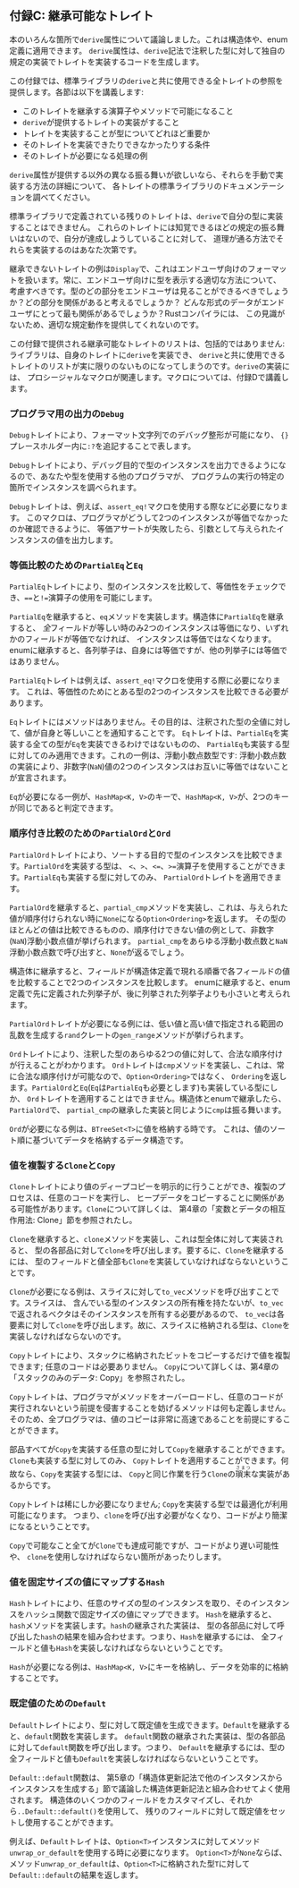 <!-- ## Appendix C: Derivable Traits -->

## 付録C: 継承可能なトレイト

<!-- In various places in the book, we’ve discussed the `derive` attribute, which -->
<!-- you can apply to a struct or enum definition. The `derive` attribute generates -->
<!-- code that will implement a trait with its own default implementation on the -->
<!-- type you’ve annotated with the `derive` syntax. -->

本のいろんな箇所で`derive`属性について議論しました。これは構造体や、enum定義に適用できます。
`derive`属性は、`derive`記法で注釈した型に対して独自の規定の実装でトレイトを実装するコードを生成します。

<!-- In this appendix, we provide a reference of all the traits in the standard -->
<!-- library that you can use with `derive`. Each section covers: -->

この付録では、標準ライブラリの`derive`と共に使用できる全トレイトの参照を提供します。各節は以下を講義します:

<!-- * What operators and methods deriving this trait will enable -->
<!-- * What the implementation of the trait provided by `derive` does -->
<!-- * What implementing the trait signifies about the type -->
<!-- * The conditions in which you’re allowed or not allowed to implement the trait -->
<!-- * Examples of operations that require the trait -->

* このトレイトを継承する演算子やメソッドで可能になること
* `derive`が提供するトレイトの実装がすること
* トレイトを実装することが型についてどれほど重要か
* そのトレイトを実装できたりできなかったりする条件
* そのトレイトが必要になる処理の例

<!-- If you want different behavior than that provided by the `derive` attribute, -->
<!-- consult the standard library documentation for each trait for details on how to -->
<!-- manually implement them. -->

`derive`属性が提供する以外の異なる振る舞いが欲しいなら、それらを手動で実装する方法の詳細について、
各トレイトの標準ライブラリのドキュメンテーションを調べてください。

<!-- The rest of the traits defined in the standard library can’t be implemented on -->
<!-- your types using `derive`. These traits don’t have sensible default behavior, -->
<!-- so it’s up to you to implement them in the way that makes sense for what you’re -->
<!-- trying to accomplish. -->

標準ライブラリで定義されている残りのトレイトは、`derive`で自分の型に実装することはできません。
これらのトレイトには知覚できるほどの規定の振る舞いはないので、自分が達成しようしていることに対して、
道理が通る方法でそれらを実装するのはあなた次第です。

<!-- An example of a trait that can’t be derived is `Display`, which handles -->
<!-- formatting for end users. You should always consider the appropriate way to -->
<!-- display a type to an end user. What parts of the type should an end user be -->
<!-- allowed to see? What parts would they find relevant? What format of the data -->
<!-- would be most relevant to them? The Rust compiler doesn’t have this insight, so -->
<!-- it can’t provide appropriate default behavior for you. -->

継承できないトレイトの例は`Display`で、これはエンドユーザ向けのフォーマットを扱います。常に、エンドユーザ向けに型を表示する適切な方法について、
考慮すべきです。型のどの部分をエンドユーザは見ることができるべきでしょうか？どの部分を関係があると考えるでしょうか？
どんな形式のデータがエンドユーザにとって最も関係があるでしょうか？Rustコンパイラには、
この見識がないため、適切な規定動作を提供してくれないのです。

<!-- The list of derivable traits provided in this appendix is not comprehensive: -->
<!-- libraries can implement `derive` for their own traits, making the list of -->
<!-- traits you can use `derive` with truly open-ended. Implementing `derive` -->
<!-- involves using a procedural macro, which is covered in Appendix D. -->

この付録で提供される継承可能なトレイトのリストは、包括的ではありません: ライブラリは、自身のトレイトに`derive`を実装でき、
`derive`と共に使用できるトレイトのリストが実に限りのないものになってしまうのです。`derive`の実装には、
プロシージャルなマクロが関連します。マクロについては、付録Dで講義します。

<!-- ### `Debug` for Programmer Output -->

### プログラマ用の出力の`Debug`

<!-- The `Debug` trait enables debug formatting in format strings, which you -->
<!-- indicate by adding `:?` within `{}` placeholders. -->

`Debug`トレイトにより、フォーマット文字列でのデバッグ整形が可能になり、
`{}`プレースホルダー内に`:?`を追記することで表します。

<!-- The `Debug` trait allows you to print instances of a type for debugging -->
<!-- purposes, so you and other programmers using your type can inspect an instance -->
<!-- at a particular point in a program’s execution. -->

`Debug`トレイトにより、デバッグ目的で型のインスタンスを出力できるようになるので、あなたや型を使用する他のプログラマが、
プログラムの実行の特定の箇所でインスタンスを調べられます。

<!-- The `Debug` trait is required, for example, in use of the `assert_eq!` macro. -->
<!-- This macro prints the values of instances given as arguments if the equality -->
<!-- assertion fails so programmers can see why the two instances weren’t equal. -->

`Debug`トレイトは、例えば、`assert_eq!`マクロを使用する際などに必要になります。
このマクロは、プログラマがどうして2つのインスタンスが等価でなかったのか確認できるように、
等価アサートが失敗したら、引数として与えられたインスタンスの値を出力します。

<!-- ### `PartialEq` and `Eq` for Equality Comparisons -->

### 等価比較のための`PartialEq`と`Eq`

<!-- The `PartialEq` trait allows you to compare instances of a type to check for -->
<!-- equality and enables use of the `==` and `!=` operators. -->

`PartialEq`トレイトにより、型のインスタンスを比較して、等価性をチェックでき、`==`と`!=`演算子の使用を可能にします。

<!-- Deriving `PartialEq` implements the `eq` method. When `PartialEq` is derived on -->
<!-- structs, two instances are equal only if *all* fields are equal, and the -->
<!-- instances are not equal if any fields are not equal. When derived on enums, -->
<!-- each variant is equal to itself and not equal to the other variants. -->

`PartialEq`を継承すると、`eq`メソッドを実装します。構造体に`PartialEq`を継承すると、
*全*フィールドが等しい時のみ2つのインスタンスは等価になり、いずれかのフィールドが等価でなければ、
インスタンスは等価ではなくなります。enumに継承すると、各列挙子は、自身には等価ですが、他の列挙子には等価ではありません。

<!-- The `PartialEq` trait is required, for example, with the use of the -->
<!-- `assert_eq!` macro, which needs to be able to compare two instances of a type -->
<!-- for equality. -->

`PartialEq`トレイトは例えば、`assert_eq!`マクロを使用する際に必要になります。
これは、等価性のためにとある型の2つのインスタンスを比較できる必要があります。

<!-- The `Eq` trait has no methods. Its purpose is to signal that for every value of -->
<!-- the annotated type, the value is equal to itself. The `Eq` trait can only be -->
<!-- applied to types that also implement `PartialEq`, although not all types that -->
<!-- implement `PartialEq` can implement `Eq`. One example of this is floating point -->
<!-- number types: the implementation of floating point numbers states that two -->
<!-- instances of the not-a-number (`NaN`) value are not equal to each other. -->

`Eq`トレイトにはメソッドはありません。その目的は、注釈された型の全値に対して、値が自身と等しいことを通知することです。
`Eq`トレイトは、`PartialEq`を実装する全ての型が`Eq`を実装できるわけではないものの、
`PartialEq`も実装する型に対してのみ適用できます。これの一例は、浮動小数点数型です: 
浮動小数点数の実装により、非数字(`NaN`)値の2つのインスタンスはお互いに等価ではないことが宣言されます。

<!-- An example of when `Eq` is required is for keys in a `HashMap<K, V>` so the -->
<!-- `HashMap<K, V>` can tell whether two keys are the same. -->

`Eq`が必要になる一例が、`HashMap<K, V>`のキーで、`HashMap<K, V>`が、2つのキーが同じであると判定できます。

<!-- ### `PartialOrd` and `Ord` for Ordering Comparisons -->

### 順序付き比較のための`PartialOrd`と`Ord`

<!-- The `PartialOrd` trait allows you to compare instances of a type for sorting -->
<!-- purposes. A type that implements `PartialOrd` can be used with the `<`, `>`, -->
<!-- `<=`, and `>=` operators. You can only apply the `PartialOrd` trait to types -->
<!-- that also implement `PartialEq`. -->

`PartialOrd`トレイトにより、ソートする目的で型のインスタンスを比較できます。`PartialOrd`を実装する型は、
`<`、`>`、`<=`、`>=`演算子を使用することができます。`PartialEq`も実装する型に対してのみ、
`PartialOrd`トレイトを適用できます。

<!-- Deriving `PartialOrd` implements the `partial_cmp` method, which returns an -->
<!-- `Option<Ordering>` that will be `None` when the values given don’t produce an -->
<!-- ordering. An example of a value that doesn’t produce an ordering, even though -->
<!-- most values of that type can be compared, is the not-a-number (`NaN`) floating -->
<!-- point value. Calling `partial_cmp` with any floating point number and the `NaN` -->
<!-- floating point value will return `None`. -->

`PartialOrd`を継承すると、`partial_cmp`メソッドを実装し、これは、与えられた値が順序付けられない時に`None`になる`Option<Ordering>`を返します。
その型のほとんどの値は比較できるものの、順序付けできない値の例として、非数字(`NaN`)浮動小数点値が挙げられます。
`partial_cmp`をあらゆる浮動小数点数と`NaN`浮動小数点数で呼び出すと、`None`が返るでしょう。

<!-- When derived on structs, `PartialOrd` compares two instances by comparing the -->
<!-- value in each field in the order in which the fields appear in the struct -->
<!-- definition. When derived on enums, variants of the enum declared earlier in the -->
<!-- enum definition are considered less than the variants listed later. -->

構造体に継承すると、フィールドが構造体定義で現れる順番で各フィールドの値を比較することで2つのインスタンスを比較します。
enumに継承すると、enum定義で先に定義された列挙子が、後に列挙された列挙子よりも小さいと考えられます。

<!-- The `PartialOrd` trait is required, for example, for the `gen_range` method -->
<!-- from the `rand` crate that generates a random value in the range specified by a -->
<!-- low value and a high value. -->

`PartialOrd`トレイトが必要になる例には、低い値と高い値で指定される範囲の乱数を生成する`rand`クレートの`gen_range`メソッドが挙げられます。

<!-- The `Ord` trait allows you to know that for any two values of the annotated -->
<!-- type, a valid ordering will exist. The `Ord` trait implements the `cmp` method, -->
<!-- which returns an `Ordering` rather than an `Option<Ordering>` because a valid -->
<!-- ordering will always be possible. You can only apply the `Ord` trait to types -->
<!-- that also implement `PartialOrd` and `Eq` (and `Eq` requires `PartialEq`). When -->
<!-- derived on structs and enums, `cmp` behaves the same way as the derived -->
<!-- implementation for `partial_cmp` does with `PartialOrd`. -->

`Ord`トレイトにより、注釈した型のあらゆる2つの値に対して、合法な順序付けが行えることがわかります。
`Ord`トレイトは`cmp`メソッドを実装し、これは、常に合法な順序付けが可能なので、`Option<Ordering>`ではなく、
`Ordering`を返します。`PartialOrd`と`Eq`(`Eq`は`PartialEq`も必要とします)も実装している型にしか、
`Ord`トレイトを適用することはできません。構造体とenumで継承したら、`PartialOrd`で、
`partial_cmp`の継承した実装と同じように`cmp`は振る舞います。

<!-- An example of when `Ord` is required is when storing values in a `BTreeSet<T>`, -->
<!-- a data structure that stores data based on the sort order of the values. -->

`Ord`が必要になる例は、`BTreeSet<T>`に値を格納する時です。
これは、値のソート順に基づいてデータを格納するデータ構造です。

<!-- ### `Clone` and `Copy` for Duplicating Values -->

### 値を複製する`Clone`と`Copy`

<!-- The `Clone` trait allows you to explicitly create a deep copy of a value, and -->
<!-- the duplication process might involve running arbitrary code and copying heap -->
<!-- data. See the “Ways Variables and Data Interact: Clone” section in Chapter 4 -->
<!-- for more information on `Clone`. -->

`Clone`トレイトにより値のディープコピーを明示的に行うことができ、複製のプロセスは、任意のコードを実行し、
ヒープデータをコピーすることに関係がある可能性があります。`Clone`について詳しくは、
第4章の「変数とデータの相互作用法: Clone」節を参照されたし。

<!-- Deriving `Clone` implements the `clone` method, which when implemented for the -->
<!-- whole type, calls `clone` on each of the parts of the type. This means all the -->
<!-- fields or values in the type must also implement `Clone` to derive `Clone`. -->

`Clone`を継承すると、`clone`メソッドを実装し、これは型全体に対して実装されると、
型の各部品に対して`clone`を呼び出します。要するに、`Clone`を継承するには、
型のフィールドと値全部も`Clone`を実装していなければならないということです。

<!-- An example of when `Clone` is required is when calling the `to_vec` method on a -->
<!-- slice. The slice doesn’t own the type instances it contains, but the vector -->
<!-- returned from `to_vec` will need to own its instances, so `to_vec` calls -->
<!-- `clone` on each item. Thus, the type stored in the slice must implement `Clone`. -->

`Clone`が必要になる例は、スライスに対して`to_vec`メソッドを呼び出すことです。スライスは、
含んでいる型のインスタンスの所有権を持たないが、`to_vec`で返されるベクタはそのインスタンスを所有する必要があるので、
`to_vec`は各要素に対して`clone`を呼び出します。故に、スライスに格納される型は、`Clone`を実装しなければならないのです。

<!-- The `Copy` trait allows you to duplicate a value by only copying bits stored on -->
<!-- the stack; no arbitrary code is necessary. See the “Stack-Only Data: Copy” -->
<!-- section in Chapter 4 for more information on `Copy`. -->

`Copy`トレイトにより、スタックに格納されたビットをコピーするだけで値を複製できます; 任意のコードは必要ありません。
`Copy`について詳しくは、第4章の「スタックのみのデータ: Copy」を参照されたし。

<!-- The `Copy` trait doesn’t define any methods to prevent programmers from -->
<!-- overloading those methods and violating the assumption that no arbitrary code -->
<!-- is being run. That way, all programmers can assume that copying a value will be -->
<!-- very fast. -->

`Copy`トレイトは、プログラマがメソッドをオーバーロードし、任意のコードが実行されないという前提を侵害することを妨げるメソッドは何も定義しません。
そのため、全プログラマは、値のコピーは非常に高速であることを前提にすることができます。

<!-- You can derive `Copy` on any type whose parts all implement `Copy`. You can -->
<!-- only apply the `Copy` trait to types that also implement `Clone`, because a -->
<!-- type that implements `Copy` has a trivial implementation of `Clone` that -->
<!-- performs the same task as `Copy`. -->

部品すべてが`Copy`を実装する任意の型に対して`Copy`を継承することができます。`Clone`も実装する型に対してのみ、
`Copy`トレイトを適用することができます。何故なら、`Copy`を実装する型には、
`Copy`と同じ作業を行う`Clone`の<ruby>瑣末<rp>(</rp><rt>さまつ</rt><rp>)</rp></ruby>な実装があるからです。

<!-- The `Copy` trait is rarely required; types that implement `Copy` have -->
<!-- optimizations available, meaning you don’t have to call `clone`, which makes -->
<!-- the code more concise. -->

`Copy`トレイトは稀にしか必要になりません; `Copy`を実装する型では最適化が利用可能になります。
つまり、`clone`を呼び出す必要がなくなり、コードがより簡潔になるということです。

<!-- Everything possible with `Copy` you can also accomplish with `Clone`, but the -->
<!-- code might be slower or have to use `clone` in places. -->

`Copy`で可能なこと全てが`Clone`でも達成可能ですが、コードがより遅い可能性や、
`clone`を使用しなければならない箇所があったりします。

<!-- ### `Hash` for Mapping a Value to a Value of Fixed Size -->

### 値を固定サイズの値にマップする`Hash`

<!-- The `Hash` trait allows you to take an instance of a type of arbitrary size and -->
<!-- map that instance to a value of fixed size using a hash function. Deriving -->
<!-- `Hash` implements the `hash` method. The derived implementation of the `hash` -->
<!-- method combines the result of calling `hash` on each of the parts of the type, -->
<!-- meaning all fields or values must also implement `Hash` to derive `Hash`. -->

`Hash`トレイトにより、任意のサイズの型のインスタンスを取り、そのインスタンスをハッシュ関数で固定サイズの値にマップできます。
`Hash`を継承すると、`hash`メソッドを実装します。`hash`の継承された実装は、
型の各部品に対して呼び出した`hash`の結果を組み合わせます。つまり、`Hash`を継承するには、
全フィールドと値も`Hash`を実装しなければならないということです。

<!-- An example of when `Hash` is required is in storing keys in a `HashMap<K, V>` -->
<!-- to store data efficiently. -->

`Hash`が必要になる例は、`HashMap<K, V>`にキーを格納し、データを効率的に格納することです。

<!-- ### `Default` for Default Values -->

### 既定値のための`Default`

<!-- The `Default` trait allows you to create a default value for a type. Deriving -->
<!-- `Default` implements the `default` function. The derived implementation of the -->
<!-- `default` function calls the `default` function on each part of the type, -->
<!-- meaning all fields or values in the type must also implement `Default` to -->
<!-- derive `Default.` -->

`Default`トレイトにより、型に対して既定値を生成できます。`Default`を継承すると、`default`関数を実装します。
`default`関数の継承された実装は、型の各部品に対して`default`関数を呼び出します。つまり、
`Default`を継承するには、型の全フィールドと値も`Default`を実装しなければならないということです。

<!-- The `Default::default` function is commonly used in combination with the struct -->
<!-- update syntax discussed in the “Creating Instances From Other Instances With -->
<!-- Struct Update Syntax” section in Chapter 5. You can customize a few fields of a -->
<!-- struct and then set and use a default value for the rest of the fields by using -->
<!-- `..Default::default()`. -->

`Default::default`関数は、
第5章の「構造体更新記法で他のインスタンスからインスタンスを生成する」節で議論した構造体更新記法と組み合わせてよく使用されます。
構造体のいくつかのフィールドをカスタマイズし、それから`..Default::default()`を使用して、
残りのフィールドに対して既定値をセットし使用することができます。

<!-- The `Default` trait is required when you use the method `unwrap_or_default` on -->
<!-- `Option<T>` instances, for example. If the `Option<T>` is `None`, the method -->
<!-- `unwrap_or_default` will return the result of `Default::default` for the type -->
<!-- `T` stored in the `Option<T>`. -->

例えば、`Default`トレイトは、`Option<T>`インスタンスに対してメソッド`unwrap_or_default`を使用する時に必要になります。
`Option<T>`が`None`ならば、メソッド`unwrap_or_default`は、`Option<T>`に格納された型`T`に対して`Default::default`の結果を返します。
